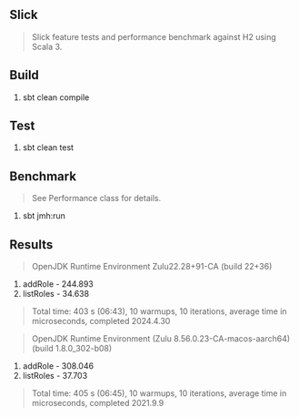 Slick
-----
>Slick feature tests and performance benchmark against H2 using Scala 3.

Build
-----
1. sbt clean compile

Test
----
1. sbt clean test

Benchmark
---------
>See Performance class for details.
1. sbt jmh:run

Results
-------
>OpenJDK Runtime Environment Zulu22.28+91-CA (build 22+36)
1. addRole - 244.893
2. listRoles - 34.638
>Total time: 403 s (06:43), 10 warmups, 10 iterations, average time in microseconds, completed 2024.4.30

>OpenJDK Runtime Environment (Zulu 8.56.0.23-CA-macos-aarch64) (build 1.8.0_302-b08)
1. addRole - 308.046
2. listRoles - 37.703
>Total time: 405 s (06:45), 10 warmups, 10 iterations, average time in microseconds, completed 2021.9.9